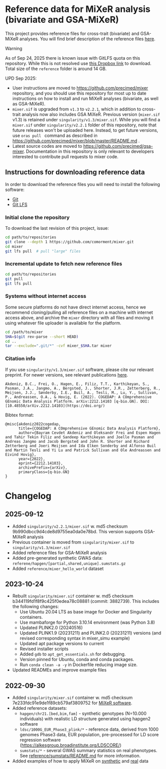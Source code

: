 # Reference data for MiXeR analysis (bivariate and GSA-MiXeR)

This project provides reference files for cross-trait (bivariate) and GSA-MiXeR analyses.
You will find brief description of the reference files [here](reference/README.md).

> [!WARNING] 
> As of Sep 24, 2025 there is known issue with GitLFS quota on this repository. While this is not resolved use [this Dropbox link](https://www.dropbox.com/scl/fo/y5yl2bd5mgplsjwwzsx77/AIFIhSJkzJTFIYhR95TwRVc?rlkey=eydtbzwva5294snzgf6lz0g5f&st=5g7d4jiv&dl=0) to download. Total size of the ``reference`` folder is around 14 GB.

UPD Sep 2025: 
* User instructions are moved to https://github.com/precimed/mixer repository, and you should use this repository for most up to date instructions on how to install and run MiXeR analyses (bivariate, as well as GSA-MiXeR).
* ``mixer.sif`` is upgraded from ``v1.3`` to ``v2.2.1``, which in addition to cross-trait analysis now also includes GSA MiXeR.
Previous version (``mixer.sif`` v1.3) is retained under ``singularity/v1.3/mixer.sif``.
While you will find a ``mixer.sif`` under ``singularity/v2.2.1`` folder of this repository, note that future releases won't be uploaded here. Instead, to get future versions, use ``oras pull `` command as described in https://github.com/precimed/mixer/blob/master/README.md .
* Latest source codes are moved to https://github.com/precimed/gsa-mixer. Documentation in this repository is only relevant to developers
interested to contribute pull requests to mixer code.

## Instructions for downloading reference data

In order to download the reference files you will need to install the following software:

- [Git](https://git-scm.com/)
- [Git LFS](https://git-lfs.com)

### Initial clone the repository

To download the last revision of this project, issue:

```bash
cd path/to/repositories
git clone --depth 1 https://github.com/comorment/mixer.git
cd mixer
git lfs pull  # pull "large" files
```

### Incremental update to fetch new reference files

```bash
cd path/to/repositories
git pull
git lfs pull
```

### Systems without internet access

Some secure platforms do not have direct internet access, hence we recommend cloning/pulling all reference files on a machine with internet access above, and archive the `mixer` directory with all files and moving it using whatever file uploader is available for the platform.

```bash
cd /path/to/mixer
SHA=$(git rev-parse --short HEAD)
cd ..
tar --exclude=".git/*" -cvf mixer_$SHA.tar mixer
```

### Citation info

If you use ``singularity/v1.3/mixer.sif`` software, please cite our relevant preprint. For newer versions, see relevant publications [here](https://github.com/precimed/mixer).

```
Akdeniz, B.C., Frei, O., Hagen, E., Filiz, T.T., Karthikeyan, S., Pasman, J.A., Jangmo, A., Bergsted, J., Shorter, J.R., Zetterberg, R., Meijsen, J.J., Sønderby, I.E., Buil, A., Tesli, M., Lu, Y., Sullivan, P., Andreassen, O.A., & Hovig, E. (2022). COGEDAP: A COmprehensive GEnomic Data Analysis Platform. arXiv:2212.14103 [q-bio.GN]. DOI: [10.48550/arXiv.2212.14103](https://doi.org/)
```

Bibtex format:
```
@misc{akdeniz2022cogedap,
      title={COGEDAP: A COmprehensive GEnomic Data Analysis Platform}, 
      author={Bayram Cevdet Akdeniz and Oleksandr Frei and Espen Hagen and Tahir Tekin Filiz and Sandeep Karthikeyan and Joelle Pasman and Andreas Jangmo and Jacob Bergsted and John R. Shorter and Richard Zetterberg and Joeri Meijsen and Ida Elken Sonderby and Alfonso Buil and Martin Tesli and Yi Lu and Patrick Sullivan and Ole Andreassen and Eivind Hovig},
      year={2022},
      eprint={2212.14103},
      archivePrefix={arXiv},
      primaryClass={q-bio.GN}
}
```

# Changelog

## 2025-09-12

- Added ``singularity/v2.2.1/mixer.sif`` w. md5 checksum 9b990dbcc9d4cde8d9755ea0da0e78bd. This version supports GSA-MiXeR analysis
- Previous container is moved from ``singularity/mixer.sif`` to ``singularity/v1.3/mixer.sif``
- Added reference files for GSA-MiXeR analysis
- Added pre-generated synthetic GWAS data: ``referene/hapgen/[partial,shared,unique].sumstats.gz``
- Added ``reference/mixer_hello_world`` dataset

## 2023-10-24

- Rebuilt ``singularity/mixer.sif`` container w. md5 checksum b344119fd1f8f9c425f0edea78c08881 (commit: 3882739). This includes the following changes:
  - Use Ubuntu 20.04 LTS as base image for Docker and Singularity containers.
  - Use mambaforge for Python 3.10.14 environment (was Python 3.8)
  - Updated PLINK2.0 (20240516)
  - Updated PLINK1.9 (20231211) and PLINK2.0 (20231211) versions (and revised corresponding syntax in mixer_simu example)
  - Updated apt package versions to current
  - Revised installer scripts
  - Added `gdb` to `apt_get_essentials.sh` for debugging.
  - Version pinned for Ubuntu, conda and conda packages.
  - Run `conda clean -a -y` in Dockerfile reducing image size.
- Updated READMEs and improve example files

## 2022-09-30

- Added ``singularity/mixer.sif`` container w. md5 checksum 7e233fdc91e9de1f89cb579af3809752 for [MiXeR software](https://github.com/precimed/mixer).
- Added reference datasets:
  - ``hapgen/chr21.[bed,bim,fam]`` - synthetic genotypes (N=10.000 individuals) with realistic LD structure generated using hapgen2 software
  - ``ldsc/1000G_EUR_Phase3_plink/*`` - reference data, derived from 1000 genomes Phase3 data, EUR population, pre-processed for LD score regression software (<https://alkesgroup.broadinstitute.org/LDSCORE/>)
  - ``sumstats/*`` - several GWAS summary statistics on real phenotypes. See [reference/sumstats/README.md](reference/sumstats/README.md) for more information.
- Added examples of how to apply MiXeR on [synthetic](usecases/mixer_real.md) and [real](usecases/mixer_simu.md) data

